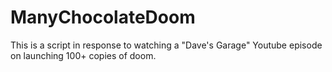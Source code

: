 # ManyChocolateDoom
This is a script in response to watching a "Dave's Garage" Youtube episode on launching 100+ copies of doom.

